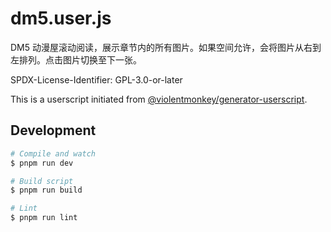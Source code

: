 # dm5.user.js

DM5 动漫屋滚动阅读，展示章节内的所有图片。如果空间允许，会将图片从右到左排列。点击图片切换至下一张。

SPDX-License-Identifier: GPL-3.0-or-later

This is a userscript initiated from [@violentmonkey/generator-userscript](https://github.com/violentmonkey/generator-userscript).

## Development

```sh
# Compile and watch
$ pnpm run dev

# Build script
$ pnpm run build

# Lint
$ pnpm run lint
```
